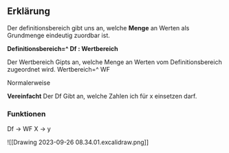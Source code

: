 ## Erklärung
Der definitionsbereich gibt uns an, welche **Menge** an Werten als Grundmenge eindeutig zuordbar ist.

**Definitionsbereich=^ Df : Wertbereich**

Der Wertbereich Gipts an, welche Menge an Werten vom Definitionsbereich zugeordnet wird.
Wertbereich=^ WF

Normalerweise  

**Vereinfacht**
Der Df Gibt an, welche Zahlen ich für x einsetzen darf.
### Funktionen

Df -> WF
X  -> y

![[Drawing 2023-09-26 08.34.01.excalidraw.png]]